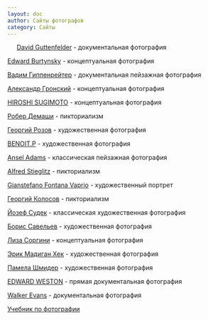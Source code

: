 ```yaml
---
layout: doc
author: Сайты фотографов
category: Сайты
---
```

<p style="text-indent: 1.5em;"><a  href="https://www.davidguttenfelder.com/">David Guttenfelder</a> - документальная фотография</p>

[Edward Burtynsky](https://www.edwardburtynsky.com/) - концептуальная фотография

[Вадим Гиппенрейтер](https://www.gippenreiter.ru/) - документальная пейзажная фотография

[Александр Гронский](https://www.alexandergronsky.com/) - концептуальная фотография

[HIROSHI SUGIMOTO](https://www.sugimotohiroshi.com/) - концептуальная фотография

[Робер Демаши](https://photocentra.ru/blog/4234) - пикториализм

[Георгий Розов](http://www.rozov.ru/) - художественная фотография

[BENOIT.P](https://gbuffer.myportfolio.com/projects) - художественная фотография

[Ansel Adams](https://www.anseladams.com/) - классическая пейзажная фотография

[Alfred Stieglitz](https://archive.artic.edu/stieglitz/) - пикториализм

[Gianstefano Fontana Vaprio](https://giannifontana.wixsite.com/gianstefanofontana) - художественный портрет

[Георгий Колосов](http://georgiykolosov.ru/) - пикториализм

[Йозеф Судек](https://cameralabs.org/aeon/jozef-sudek/albom) - классическая художественная фотография

[Борис Савельев](https://cameralabs.org/aeon/boris-savelev/albom) - художественная фотография

[Лиза Соргини](https://www.lisasorgini.com/) - концептуальная фотография

[Эрик Мадиган Хек](https://cameralabs.org/aeon/erik-madigan-heck/albom) - художественная фотография

[Памела Шмидер](https://www.flickr.com/photos/rayewillow/) - художественная фотография

[EDWARD WESTON](https://www.westongallery.com/original-works-by/edward-weston) - прямая документальная фотография

[Walker Evans](https://monovisions.com/biography-documentary-photographer-walker-evans/) - документальная фотография

[Учебник по фотографии](https://photographylife.com/)
